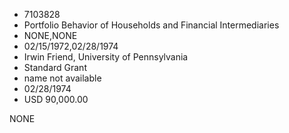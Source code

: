 * 7103828
* Portfolio Behavior of Households and Financial              Intermediaries
* NONE,NONE
* 02/15/1972,02/28/1974
* Irwin Friend, University of Pennsylvania
* Standard Grant
*   name not available
* 02/28/1974
* USD 90,000.00

NONE